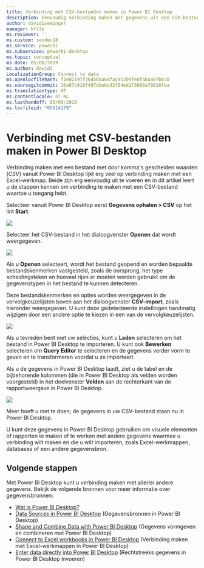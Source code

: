 ```yaml
---
title: Verbinding met CSV-bestanden maken in Power BI Desktop
description: Eenvoudig verbinding maken met gegevens uit een CSV-bestand in Power BI Desktop en deze gebruiken
author: davidiseminger
manager: kfile
ms.reviewer: ''
ms.custom: seodec18
ms.service: powerbi
ms.subservice: powerbi-desktop
ms.topic: conceptual
ms.date: 05/08/2019
ms.author: davidi
LocalizationGroup: Connect to data
ms.openlocfilehash: f1e02197f36da66a64fac95209fe8fabaa67b6c0
ms.sourcegitcommit: 10a87c016f497dbeba32f94ed1f3688a70816fea
ms.translationtype: HT
ms.contentlocale: nl-NL
ms.lasthandoff: 05/09/2019
ms.locfileid: "65514179"
---
```

# <a name="connect-to-csv-files-in-power-bi-desktop"></a>Verbinding met CSV-bestanden maken in Power BI Desktop
Verbinding maken met een bestand met door komma's gescheiden waarden (*CSV*) vanuit Power BI Desktop lijkt erg veel op verbinding maken met een Excel-werkmap. Beide zijn erg eenvoudig uit te voeren en in dit artikel leert u de stappen kennen om verbinding te maken met een CSV-bestand waartoe u toegang hebt.

Selecteer vanuit Power BI Desktop eerst **Gegevens ophalen > CSV** op het lint **Start**.

![](media/desktop-connect-csv/connect-to-csv_1.png)

Selecteer het CSV-bestand in het dialoogvenster **Openen** dat wordt weergegeven.

![](media/desktop-connect-csv/connect-to-csv_2.png)

Als u **Openen** selecteert, wordt het bestand geopend en worden bepaalde bestandskenmerken vastgesteld, zoals de oorsprong, het type scheidingsteken en hoeveel rijen er moeten worden gebruikt om de gegevenstypen in het bestand te kunnen detecteren.

Deze bestandskenmerken en opties worden weergegeven in de vervolgkeuzelijsten boven aan het dialoogvenster **CSV-import**, zoals hieronder weergegeven. U kunt deze gedetecteerde instellingen handmatig wijzigen door een andere optie te kiezen in een van de vervolgkeuzelijsten.

![](media/desktop-connect-csv/connect-to-csv_3.png)

Als u tevreden bent met uw selecties, kunt u **Laden** selecteren om het bestand in Power BI Desktop te importeren. U kunt ook **Bewerken** selecteren om **Query Editor** te selecteren en de gegevens verder vorm te geven en te transformeren voordat u ze importeert.

Als u de gegevens in Power BI Desktop laadt, ziet u de tabel en de bijbehorende kolommen (die in Power BI Desktop als velden worden voorgesteld) in het deelvenster **Velden** aan de rechterkant van de rapportweergave in Power BI Desktop.

![](media/desktop-connect-csv/connect-to-csv_4.png)

Meer hoeft u niet te doen; de gegevens in uw CSV-bestand staan nu in Power BI Desktop.

U kunt deze gegevens in Power BI Desktop gebruiken om visuele elementen of rapporten te maken of te werken met andere gegevens waarmee u verbinding wilt maken en die u wilt importeren, zoals Excel-werkmappen, databases of een andere gegevensbron.

## <a name="next-steps"></a>Volgende stappen
Met Power BI Desktop kunt u verbinding maken met allerlei andere gegevens. Bekijk de volgende bronnen voor meer informatie over gegevensbronnen:

* [Wat is Power BI Desktop?](desktop-what-is-desktop.md)
* [Data Sources in Power BI Desktop](desktop-data-sources.md) (Gegevensbronnen in Power BI Desktop)
* [Shape and Combine Data with Power BI Desktop](desktop-shape-and-combine-data.md) (Gegevens vormgeven en combineren met Power BI Desktop)
* [Connect to Excel workbooks in Power BI Desktop](desktop-connect-excel.md) (Verbinding maken met Excel-werkmappen in Power BI Desktop)   
* [Enter data directly into Power BI Desktop](desktop-enter-data-directly-into-desktop.md) (Rechtstreeks gegevens in Power BI Desktop invoeren)   

